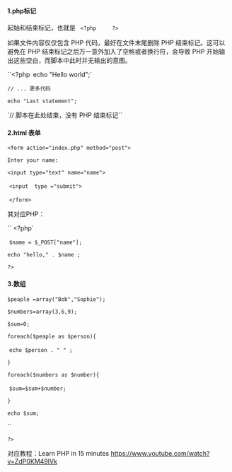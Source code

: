 #### 1.php标记

  起始和结束标记，也就是 ` <?php     ?>`

 如果文件内容仅仅包含 PHP 代码，最好在文件末尾删除 PHP 结束标记。这可以避免在 PHP 结束标记之后万一意外加入了空格或者换行符，会导致 PHP 开始输出这些空白，而脚本中此时并无输出的意图。

``<?php`
`echo "Hello world";`

`// ... 更多代码`

`echo "Last statement";`

`// 脚本在此处结束，没有 PHP 结束标记``



#### 2.html 表单

`<form action="index.php" method="post">`

   `Enter your name:` 

   `<input type="text" name="name">`

​    `<input  type ="submit">`

​    `</form>`

其对应PHP：

 ``  <?php` 

​    `$name = $_POST["name"];`

   `echo "hello," . $name ;`

``?>``

#### 3.数组

`$peaple =array("Bob","Sophie");`

   `$numbers=array(3,6,9);`

   `$sum=0;`

   `foreach($peaple as $person){`

​     `echo $person . " " ;`

   `}`

   `foreach($numbers as $number){`

​    `$sum=$sum+$number;`

   `}`

   `echo $sum;`

``   

`?>`



对应教程：Learn PHP in 15 minutes https://www.youtube.com/watch?v=ZdP0KM49IVk



